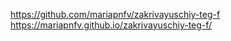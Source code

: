 https://github.com/mariapnfv/zakrivayuschiy-teg-f
https://mariapnfv.github.io/zakrivayuschiy-teg-f/
